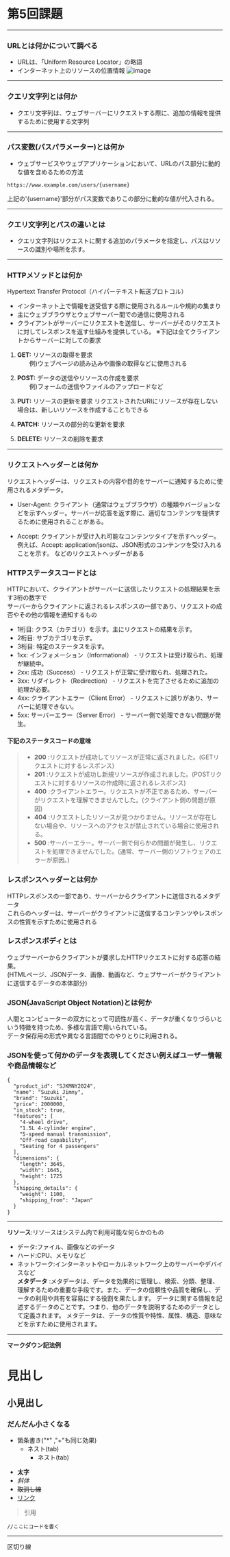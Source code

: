 #  第5回課題  
---
### URLとは何かについて調べる  
- URLは、「Uniform Resource Locator」の略語
- インターネット上のリソースの位置情報
![image](https://github.com/Gai-Tosaka/HTTP/assets/61763124/5269ad30-7109-41c7-b1a0-798b20f66744)

---
### クエリ文字列とは何か  
- クエリ文字列は、ウェブサーバーにリクエストする際に、追加の情報を提供するために使用する文字列
---
### パス変数(パスパラメーター)とは何か  
- ウェブサービスやウェブアプリケーションにおいて、URLのパス部分に動的な値を含めるための方法
~~~
https://www.example.com/users/{username}
~~~
上記の'{username}'部分がパス変数でありこの部分に動的な値が代入される。  

---
### クエリ文字列とパスの違いとは  
- クエリ文字列はリクエストに関する追加のパラメータを指定し、パスはリソースの識別や場所を示す。
---
### HTTPメソッドとは何か  
Hypertext Transfer Protocol（ハイパーテキスト転送プロトコル）  
- インターネット上で情報を送受信する際に使用されるルールや規約の集まり
- 主にウェブブラウザとウェブサーバー間での通信に使用される
- クライアントがサーバーにリクエストを送信し、サーバーがそのリクエストに対してレスポンスを返す仕組みを提供している。
  ※下記は全てクライアントからサーバーに対しての要求　　
1. **GET:** リソースの取得を要求  
   　　例)ウェブページの読み込みや画像の取得などに使用される
   
1. **POST:** データの送信やリソースの作成を要求  
   　　例)フォームの送信やファイルのアップロードなど
1. **PUT:** リソースの更新を要求
   リクエストされたURIにリソースが存在しない場合は、新しいリソースを作成することもできる　　
1. **PATCH:** リソースの部分的な更新を要求　　
1. **DELETE:** リソースの削除を要求　　
---
### リクエストヘッダーとは何か  
リクエストヘッダーは、リクエストの内容や目的をサーバーに通知するために使用されるメタデータ。  
- User-Agent: クライアント（通常はウェブブラウザ）の種類やバージョンなどを示すヘッダー。サーバーが応答を返す際に、適切なコンテンツを提供するために使用されることがある。

- Accept: クライアントが受け入れ可能なコンテンツタイプを示すヘッダー。例えば、Accept: application/jsonは、JSON形式のコンテンツを受け入れることを示す。
  などのリクエストヘッダーがある　　
### HTTPステータスコードとは  
HTTPにおいて、クライアントがサーバーに送信したリクエストの処理結果を示す3桁の数字で  
サーバーからクライアントに返されるレスポンスの一部であり、リクエストの成否やその他の情報を通知するもの  
- 1桁目: クラス（カテゴリ）を示す。主にリクエストの結果を示す。  
- 2桁目: サブカテゴリを示す。  
- 3桁目: 特定のステータスを示す。
- 1xx: インフォメーション（Informational） - リクエストは受け取られ、処理が継続中。
- 2xx: 成功（Success） - リクエストが正常に受け取られ、処理された。
- 3xx: リダイレクト（Redirection） - リクエストを完了させるために追加の処理が必要。
- 4xx: クライアントエラー（Client Error） - リクエストに誤りがあり、サーバーに処理できない。
- 5xx: サーバーエラー（Server Error） - サーバー側で処理できない問題が発生。
#### 下記のステータスコードの意味  
> * **200** :リクエストが成功してリソースが正常に返されました。(GETリクエストに対するレスポンス)    
> * **201** :リクエストが成功し新規リソースが作成されました。(POSTリクエストに対するリソースの作成時に返されるレスポンス)
> * **400** :クライアントエラー。リクエストが不正であるため、サーバーがリクエストを理解できませんでした。(クライアント側の問題が原因)
> * **404** :リクエストしたリソースが見つかりません。リソースが存在しない場合や、リソースへのアクセスが禁止されている場合に使用される。
> * **500** :サーバーエラー。サーバー側で何らかの問題が発生し、リクエストを処理できませんでした。(通常、サーバー側のソフトウェアのエラーが原因。)  
### レスポンスヘッダーとは何か  
HTTPレスポンスの一部であり、サーバーからクライアントに送信されるメタデータ  
これらのヘッダーは、サーバーがクライアントに送信するコンテンツやレスポンスの性質を示すために使用される  
### レスポンスボディとは  
ウェブサーバーからクライアントが要求したHTTPリクエストに対する応答の結果。  
(HTMLページ、JSONデータ、画像、動画など、ウェブサーバーがクライアントに送信するデータの本体部分)
### JSON(JavaScript Object Notation)とは何か  
人間とコンピューターの双方にとって可読性が高く、データが重くなりづらいという特徴を持つため、多様な言語で用いられている。  
データ保存用の形式や異なる言語間でのやりとりに利用される。

### JSONを使って何かのデータを表現してください例えばユーザー情報や商品情報など  
~~~
{
  "product_id": "SJKMNY2024",
  "name": "Suzuki Jimny",
  "brand": "Suzuki",
  "price": 2000000,
  "in_stock": true,
  "features": [
    "4-wheel drive",
    "1.5L 4-cylinder engine",
    "5-speed manual transmission",
    "Off-road capability",
    "Seating for 4 passengers"
  ],
  "dimensions": {
    "length": 3645,
    "width": 1645,
    "height": 1725
  },
  "shipping_details": {
    "weight": 1100,
    "shipping_from": "Japan"
  }
}

~~~
---
**リソース**:リソースはシステム内で利用可能な何らかのもの　　
  - データ:ファイル、画像などのデータ
  - ハード:CPU、メモリなど
  - ネットワーク:インターネットやローカルネットワーク上のサーバーやデバイスなど  
**メタデータ** :メタデータは、データを効果的に管理し、検索、分類、整理、理解するための重要な手段です。また、データの信頼性や品質を確保し、データの利用や共有を容易にする役割を果たします。
               データに関する情報を記述するデータのことです。つまり、他のデータを説明するためのデータとして定義されます。
               メタデータは、データの性質や特性、属性、構造、意味などを示すために使用されます。  
---
**マークダウン記法例**
# 見出し
## 小見出し
### だんだん小さくなる
- 箇条書き("*" ,"+"も同じ効果)
  - ネスト(tab)
    - ネスト(tab)
* **太字**
* *斜体*
* ~~取消し線~~
* [リンク](https://backlog.com/ja/blog/how-to-write-markdown/)
>引用
~~~
//ここにコードを書く
~~~
---  
区切り線


>
